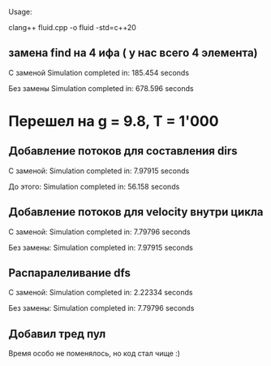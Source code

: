 Usage:

clang++ fluid.cpp -o fluid -std=c++20


## замена find на 4 ифа ( у нас всего 4 элемента)

С заменой 
Simulation completed in: 185.454 seconds

Без замены 
Simulation completed in: 678.596 seconds

# Перешел на g = 9.8, T = 1'000

## Добавление потоков для составления dirs
С заменой:
Simulation completed in: 7.97915 seconds

До этого:
Simulation completed in: 56.158 seconds

## Добавление потоков для velocity внутри цикла
С заменой:
Simulation completed in: 7.79796 seconds

Без замены: 
Simulation completed in: 7.97915 seconds

## Распаралеливание dfs

С заменой:
Simulation completed in: 2.22334 seconds

Без замены:
Simulation completed in: 7.79796 seconds

## Добавил тред пул 

Время особо не поменялось, но код стал чище :)
